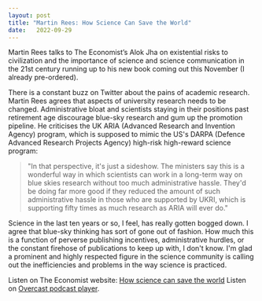 ```yaml
---
layout: post
title: "Martin Rees: How Science Can Save the World"
date:   2022-09-29
---
```


Martin Rees talks to The Economist’s Alok Jha on existential risks to civilization and the 
importance of science and science communication in the 21st century running up to his new book
coming out this November (I already pre-ordered).

There is a constant buzz on Twitter about the pains of academic research.
Martin Rees agrees that aspects of university research needs to be changed.
Administrative bloat and scientists staying in their positions past retirement age discourage blue-sky research and gum up the promotion pipeline.
He criticises the UK ARIA (Advanced Research and Invention Agency) program, which is supposed to mimic the US's DARPA (Defence Advanced Research Projects Agency)
high-risk high-reward science program:

> "In that perspective, it's just a sideshow. 
    The ministers say this is a wonderful way in which scientists can work in a long-term way on blue skies research without too much administrative hassle. 
    They'd be doing far more good if they reduced the amount of such administrative hassle in those who are supported by UKRI,
    which is supporting fifty times as much research as ARIA will ever do."

Science in the last ten years or so, I feel, has really gotten bogged down.
I agree that blue-sky thinking has sort of gone out of fashion.
How much this is a function of perverse publishing incentives, administrative hurdles, or the constant firehose of publications to keep up with, I don't know.
I'm glad a prominent and highly respected figure in the science community is calling out the inefficiencies and problems in the way science is practiced.

Listen on The Economist website: [How science can save the world](https://www.economist.com/podcasts/2022/09/20/how-science-can-save-the-world)
Listen on [Overcast podcast player](https://overcast.fm/+jFuIKsZ4).